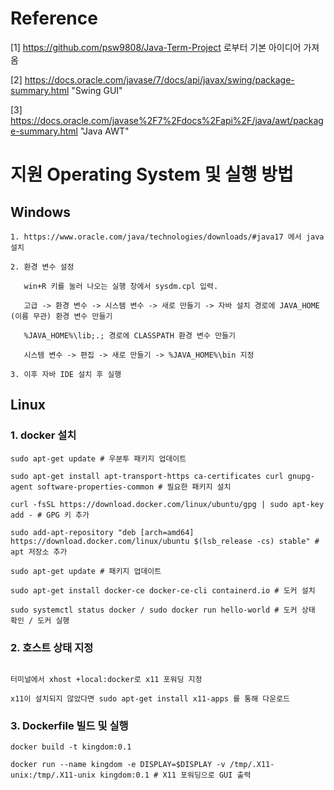 # Reference

[1] https://github.com/psw9808/Java-Term-Project 로부터 기본 아이디어 가져옴

[2] https://docs.oracle.com/javase/7/docs/api/javax/swing/package-summary.html "Swing GUI"

[3] https://docs.oracle.com/javase%2F7%2Fdocs%2Fapi%2F/java/awt/package-summary.html "Java AWT"

# 지원 Operating System 및 실행 방법

## Windows
```
1. https://www.oracle.com/java/technologies/downloads/#java17 에서 java 설치

2. 환경 변수 설정
   
   win+R 키를 눌러 나오는 실행 창에서 sysdm.cpl 입력.

   고급 -> 환경 변수 -> 시스템 변수 -> 새로 만들기 -> 자바 설치 경로에 JAVA_HOME (이름 무관) 환경 변수 만들기

   %JAVA_HOME%\lib;.; 경로에 CLASSPATH 환경 변수 만들기

   시스템 변수 -> 편집 -> 새로 만들기 -> %JAVA_HOME%\bin 지정

3. 이후 자바 IDE 설치 후 실행
```
## Linux

### 1. docker 설치

```
sudo apt-get update # 우분투 패키지 업데이트

sudo apt-get install apt-transport-https ca-certificates curl gnupg-agent software-properties-common # 필요한 패키지 설치

curl -fsSL https://download.docker.com/linux/ubuntu/gpg | sudo apt-key add - # GPG 키 추가

sudo add-apt-repository "deb [arch=amd64] https://download.docker.com/linux/ubuntu $(lsb_release -cs) stable" # apt 저장소 추가

sudo apt-get update # 패키지 업데이트

sudo apt-get install docker-ce docker-ce-cli containerd.io # 도커 설치

sudo systemctl status docker / sudo docker run hello-world # 도커 상태 확인 / 도커 실행 

```

### 2. 호스트 상태 지정

```

터미널에서 xhost +local:docker로 x11 포워딩 지정

x11이 설치되지 않았다면 sudo apt-get install x11-apps 를 통해 다운로드

```

### 3. Dockerfile 빌드 및 실행

```
docker build -t kingdom:0.1

docker run --name kingdom -e DISPLAY=$DISPLAY -v /tmp/.X11-unix:/tmp/.X11-unix kingdom:0.1 # X11 포워딩으로 GUI 출력

```















